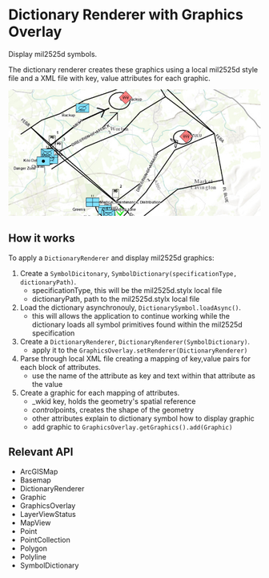 <h1>Dictionary Renderer with Graphics Overlay</h1>

<p>Display mil2525d symbols.</p>

<p>The dictionary renderer creates these graphics using a local mil2525d style file and a XML file with key, 
value attributes for each graphic.</p>

<p><img src="DictionaryRendererGraphicsOverlay.png"/></p>

<h2>How it works</h2>

<p>To apply a <code>DictionaryRenderer</code> and display mil2525d graphics:</p>

<ol>
<li>Create a <code>SymbolDicitonary</code>, <code>SymbolDictionary(specificationType, dictionaryPath)</code>.
<ul><li>specificationType, this will be the mil2525d.stylx local file</li>
<li>dictionaryPath,  path to the mil2525d.stylx local file</li></ul></li>
<li>Load the dictionary asynchronouly, <code>DictionarySymbol.loadAsync()</code>.
<ul><li>this will allows the application to continue working while the dictionary loads all symbol primitives found within the mil2525d specification</li></ul></li>
<li>Create a <code>DictionaryRenderer</code>, <code>DictionaryRenderer(SymbolDictionary)</code>.
<ul><li>apply it to the <code>GraphicsOverlay.setRenderer(DictionaryRenderer)</code></li></ul></li>
<li>Parse through local XML file creating a mapping of key,value pairs for each block of attributes.
<ul><li>use the name of the attribute as key and text within that attribute as the value</li></ul></li>
<li>Create a graphic for each mapping of attributes.
<ul><li>_wkid key, holds the geometry's spatial reference</li>
<li><em>control</em>points, creates the shape of the geometry</li>
<li>other attributes explain to dictionary symbol how to display graphic</li>
<li>add graphic to <code>GraphicsOverlay.getGraphics().add(Graphic)</code></li></ul></li>
</ol>

<h2>Relevant API</h2>

<ul>
<li>ArcGISMap</li>
<li>Basemap</li>
<li>DictionaryRenderer</li>
<li>Graphic</li>
<li>GraphicsOverlay</li>
<li>LayerViewStatus</li>
<li>MapView</li>
<li>Point</li>
<li>PointCollection</li>
<li>Polygon</li>
<li>Polyline</li>
<li>SymbolDictionary</li>
</ul>


